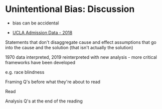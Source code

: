 # Unintentional Bias: Discussion

- bias can be accidental

- [UCLA Admission Data - 2018](https://docs.google.com/spreadsheets/d/15rM467p06DFr95n0An11z-N4jQXiNcBqXQaMfUKb2BY/edit?usp=sharing)

Statements that don't disaggregate cause and effect
assumptions that go into the cause and the solution (that isn't actually the solution)

1970 data interpreted, 2019 reinterpreted with new analysis - more critical frameworks have been developed

e.g. race blindness



Framing Q's before what they're about to read

Read

Analysis Q's at the end of the reading



